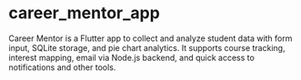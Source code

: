 # career_mentor_app
Career Mentor is a Flutter app to collect and analyze student data with form input, SQLite storage, and pie chart analytics. It supports course tracking, interest mapping, email via Node.js backend, and quick access to notifications and other tools.

